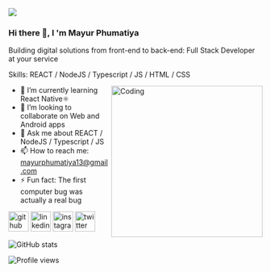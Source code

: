 ![](https://media.discordapp.net/attachments/1055034290360029214/1084436681668706314/WhatsApp_Image_2023-01-13_at_17.32.30.jpeg?width=1440&height=360)

### Hi there 👋, I 'm Mayur Phumatiya

Building digital solutions from front-end to back-end: Full Stack Developer at your service

Skills: REACT / NodeJS / Typescript / JS / HTML / CSS

<img align="right" alt="Coding" width="300" src="https://media.tenor.com/scJmHcoziLYAAAAj/kelvin-working-from-home.gif">

- 🌱 I’m currently learning React Native⚛️ 
- 👯 I’m looking to collaborate on Web and Android apps 
- 💬 Ask me about REACT / NodeJS / Typescript / JS 
- 📫 How to reach me: mayurphumatiya13@gmail.com 
- ⚡ Fun fact: The first computer bug was actually a real bug 


[<img src='https://cdn.jsdelivr.net/npm/simple-icons@3.0.1/icons/github.svg' alt='github' height='40'>](https://github.com/mayurphumatiya)  [<img src='https://cdn.jsdelivr.net/npm/simple-icons@3.0.1/icons/linkedin.svg' alt='linkedin' height='40'>](https://www.linkedin.com/in/mayur-phumatiya-627401227/)  [<img src='https://cdn.jsdelivr.net/npm/simple-icons@3.0.1/icons/instagram.svg' alt='instagram' height='40'>](https://www.instagram.com/mayurphumatiya/)  [<img src='https://cdn.jsdelivr.net/npm/simple-icons@3.0.1/icons/twitter.svg' alt='twitter' height='40'>](https://twitter.com/phumatiya_mayur)  

![GitHub stats](https://github-readme-stats.vercel.app/api?username=mayurphumatiya&show_icons=true)  

![Profile views](https://gpvc.arturio.dev/mayurphumatiya)  
